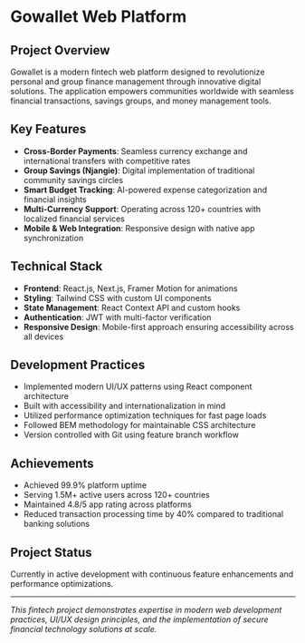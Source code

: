 # Gowallet Web Platform

## Project Overview
Gowallet is a modern fintech web platform designed to revolutionize personal and group finance management through innovative digital solutions. The application empowers communities worldwide with seamless financial transactions, savings groups, and money management tools.

## Key Features
- **Cross-Border Payments**: Seamless currency exchange and international transfers with competitive rates
- **Group Savings (Njangie)**: Digital implementation of traditional community savings circles
- **Smart Budget Tracking**: AI-powered expense categorization and financial insights
- **Multi-Currency Support**: Operating across 120+ countries with localized financial services
- **Mobile & Web Integration**: Responsive design with native app synchronization

## Technical Stack
- **Frontend**: React.js, Next.js, Framer Motion for animations
- **Styling**: Tailwind CSS with custom UI components
- **State Management**: React Context API and custom hooks
- **Authentication**: JWT with multi-factor verification
- **Responsive Design**: Mobile-first approach ensuring accessibility across all devices

## Development Practices
- Implemented modern UI/UX patterns using React component architecture
- Built with accessibility and internationalization in mind
- Utilized performance optimization techniques for fast page loads
- Followed BEM methodology for maintainable CSS architecture
- Version controlled with Git using feature branch workflow

## Achievements
- Achieved 99.9% platform uptime
- Serving 1.5M+ active users across 120+ countries
- Maintained 4.8/5 app rating across platforms
- Reduced transaction processing time by 40% compared to traditional banking solutions

## Project Status
Currently in active development with continuous feature enhancements and performance optimizations.

---

*This fintech project demonstrates expertise in modern web development practices, UI/UX design principles, and the implementation of secure financial technology solutions at scale.*
